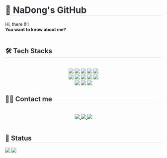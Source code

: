 <h1 style="border-bottom: 1px solid #d8dee4; color: #282d33;"> 🐰 NaDong's GitHub</h1> 
<div >
  Hi, there !!!!
<br>
<b>You want to know about me?</b>
</div>
<br>
    <div style="text-align: left;">
    <h2 style="border-bottom: 1px solid #d8dee4; color: #282d33;"> 🛠️ Tech Stacks </h2> <br> 
    <div  align= "center"> <img src="https://img.shields.io/badge/Java-007396?style=flat-square&logo=Java&logoColor=white">
          <img src="https://img.shields.io/badge/Spring-6DB33F?style=flat-square&logo=Spring&logoColor=white">
          <img src="https://img.shields.io/badge/Spring Boot-6DB33F?style=flat-square&logo=Spring Boot&logoColor=white">
          <img src="https://img.shields.io/badge/Amazon S3-569A31?style=flat-square&logo=Amazon S3&logoColor=white">
          <img src="https://img.shields.io/badge/Amazon AWS-232F3E?style=flat-square&logo=Amazon AWS&logoColor=white">
          <br/><img src="https://img.shields.io/badge/Docker-2496ED?style=flat-square&logo=Docker&logoColor=white">
          <img src="https://img.shields.io/badge/Git-F05032?style=flat-square&logo=Git&logoColor=white">
          <img src="https://img.shields.io/badge/Github-181717?style=flat-square&logo=Github&logoColor=white">
          <img src="https://img.shields.io/badge/MySQL-4479A1?style=flat-square&logo=MySQL&logoColor=white">
          <img src="https://img.shields.io/badge/Oracle-F80000?style=flat-square&logo=Oracle&logoColor=white">
          <br/><img src="https://img.shields.io/badge/HTML5-E34F26?style=flat-square&logo=HTML5&logoColor=white">
          <img src="https://img.shields.io/badge/Javascript-F7DF1E?style=flat-square&logo=Javascript&logoColor=white">
          <img src="https://img.shields.io/badge/jQuery-0769AD?style=flat-square&logo=jQuery&logoColor=white">
          </div>
    </div>
    <div style="text-align: left;">
    <h2 style="border-bottom: 1px solid #d8dee4; color: #282d33;"> 🧑‍💻 Contact me </h2> <br> 
    <div align= "center"> <a href=https://www.instagram.com/naxong_99/> <img src="https://img.shields.io/badge/Instagram-E4405F?style=flat-square&logo=Instagram&logoColor=white&link=https://www.instagram.com/naxong_99/"> </a>
         <a href=https://nahyeong-space.tistory.com/> <img src="https://img.shields.io/badge/Tistory-000000?style=flat-square&logo=Tistory&logoColor=white&link=https://nahyeong-space.tistory.com/"> </a>
         <a href=mailto:kimna3719@gmail.com> <img src="https://img.shields.io/badge/Gmail-EA4335?style=flat-square&logo=Gmail&logoColor=white&link=mailto:kimna3719@gmail.com"> </a>
          </div>  <br> 
    <div align= "center">  </div> 
    </div>
    <div style="text-align: left;"> 
    <h2 style="border-bottom: 1px solid #d8dee4; color: #282d33;"> 🏅 Status </h2>
      <div style="text-align: left;">
        <img src="https://github-readme-stats.vercel.app/api?username=kimnahyeong2&bg_color=180,00000000,00000000&title_color=000000&text_color=000000"/>
        <img src="http://mazassumnida.wtf/api/v2/generate_badge?boj=donadio912" src="https://solved.ac/donadio912"/>
      </div> 
    </div>
    
